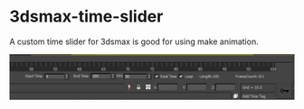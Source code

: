 # 3dsmax-time-slider
A custom time slider for 3dsmax is good for using make animation.

<p align="center"> 
  <img src="https://github.com/loonghao/3dsmax-time-slider/blob/master/images/3dsmax-time-slider.jpg" />
</p>

